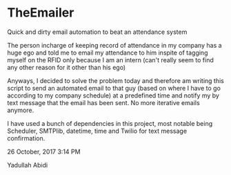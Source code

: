 # TheEmailer
Quick and dirty email automation to beat an attendance system

The person incharge of keeping record of attendance in my company has a huge ego and told me to email my attendance to him inspite of tagging myself on the RFID only because I am an intern (can't really seem to find any other reason for it other than his ego)

Anyways, I decided to solve the problem today and therefore am writing this script to send an automated email to that guy (based on where I have to go according to my company schedule) at a predefined time and notify my by text message that the email has been sent. No more iterative emails anymore.

I have used a bunch of dependencies in this project, most notable being Scheduler, SMTPlib, datetime, time and Twilio for text message confirmation.

26 October, 2017 3:14 PM

Yadullah Abidi

